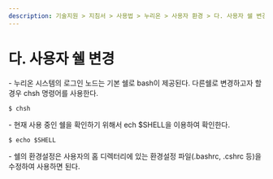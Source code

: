 ```yaml
---
description: 기술지원 > 지침서 > 사용법 > 누리온 > 사용자 환경 > 다. 사용자 쉘 변경
---
```


# 다. 사용자 쉘 변경

&#x20;\- 누리온 시스템의 로그인 노드는 기본 쉘로 bash이 제공된다. 다른쉘로 변경하고자 할 경우 chsh 명령어를 사용한다.

```
$ chsh
```

&#x20;

&#x20;\- 현재 사용 중인 쉘을 확인하기 위해서 ech $SHELL을 이용하여 확인한다.

```
$ echo $SHELL
```

&#x20;\- 쉘의 환경설정은 사용자의 홈 디렉터리에 있는 환경설정 파일(.bashrc, .cshrc 등)을 수정하여 사용하면 된다.
